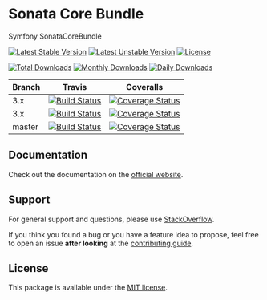 # Sonata Core Bundle

Symfony SonataCoreBundle

[![Latest Stable Version](https://poser.pugx.org/sonata-project/core-bundle/v/stable)](https://packagist.org/packages/sonata-project/core-bundle)
[![Latest Unstable Version](https://poser.pugx.org/sonata-project/core-bundle/v/unstable)](https://packagist.org/packages/sonata-project/core-bundle)
[![License](https://poser.pugx.org/sonata-project/core-bundle/license)](https://packagist.org/packages/sonata-project/core-bundle)

[![Total Downloads](https://poser.pugx.org/sonata-project/core-bundle/downloads)](https://packagist.org/packages/sonata-project/core-bundle)
[![Monthly Downloads](https://poser.pugx.org/sonata-project/core-bundle/d/monthly)](https://packagist.org/packages/sonata-project/core-bundle)
[![Daily Downloads](https://poser.pugx.org/sonata-project/core-bundle/d/daily)](https://packagist.org/packages/sonata-project/core-bundle)

Branch | Travis | Coveralls |
------ | ------ | --------- |
3.x   | [![Build Status][travis_legacy_badge]][travis_legacy_link]     | [![Coverage Status][coveralls_legacy_badge]][coveralls_legacy_link]     |
3.x   | [![Build Status][travis_stable_badge]][travis_stable_link]     | [![Coverage Status][coveralls_stable_badge]][coveralls_stable_link]     |
master | [![Build Status][travis_unstable_badge]][travis_unstable_link] | [![Coverage Status][coveralls_unstable_badge]][coveralls_unstable_link] |

## Documentation

Check out the documentation on the [official website](https://sonata-project.org/bundles/core).

## Support

For general support and questions, please use [StackOverflow](http://stackoverflow.com/questions/tagged/sonata).

If you think you found a bug or you have a feature idea to propose, feel free to open an issue
**after looking** at the [contributing guide](CONTRIBUTING.md).

## License

This package is available under the [MIT license](LICENSE).

[travis_legacy_badge]: https://travis-ci.org/sonata-project/SonataCoreBundle.svg?branch=3.x
[travis_legacy_link]: https://travis-ci.org/sonata-project/SonataCoreBundle
[travis_stable_badge]: https://travis-ci.org/sonata-project/SonataCoreBundle.svg?branch=3.x
[travis_stable_link]: https://travis-ci.org/sonata-project/SonataCoreBundle
[travis_unstable_badge]: https://travis-ci.org/sonata-project/SonataCoreBundle.svg?branch=master
[travis_unstable_link]: https://travis-ci.org/sonata-project/SonataCoreBundle

[coveralls_legacy_badge]: https://coveralls.io/repos/github/sonata-project/SonataCoreBundle/badge.svg?branch=3.x
[coveralls_legacy_link]: https://coveralls.io/github/sonata-project/SonataCoreBundle?branch=3.x
[coveralls_stable_badge]: https://coveralls.io/repos/github/sonata-project/SonataCoreBundle/badge.svg?branch=3.x
[coveralls_stable_link]: https://coveralls.io/github/sonata-project/SonataCoreBundle?branch=3.x
[coveralls_unstable_badge]: https://coveralls.io/repos/github/sonata-project/SonataCoreBundle/badge.svg?branch=master
[coveralls_unstable_link]: https://coveralls.io/github/sonata-project/SonataCoreBundle?branch=master
